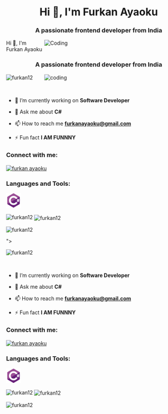 
<h1 align="center">Hi 👋, I'm Furkan Ayaoku</h1>
<h3 align="center">A passionate frontend developer from India</h3>
<img align="right" alt="Coding" width="400" src="<h1 align="center">Hi 👋, I'm Furkan Ayaoku</h1>
<h3 align="center">A passionate frontend developer from India</h3>
<img align="right" alt="coding" width="400" src="https://miro.medium.com/max/1360/1*IRGHmiGsa16stedQvIaZfw.gif">


<p align="left"> <img src="https://komarev.com/ghpvc/?username=furkan12&label=Profile%20views&color=0e75b6&style=flat" alt="furkan12" /> </p>

<p align="left"> <a href="https://twitter.com/" target="blank"><img src="https://img.shields.io/twitter/follow/?logo=twitter&style=for-the-badge" alt="" /></a> </p>

- 🔭 I’m currently working on **Software Developer**

- 💬 Ask me about **C#**

- 📫 How to reach me **furkanayaoku@gmail.com**

- ⚡ Fun fact **I AM FUNNNY**

<h3 align="left">Connect with me:</h3>
<p align="left">
<a href="https://www.linkedin.com/in/furkan-ayaoku-992615263/" target="blank"><img align="center" src="https://raw.githubusercontent.com/rahuldkjain/github-profile-readme-generator/master/src/images/icons/Social/linked-in-alt.svg" alt="furkan ayaoku" height="30" width="40" /></a>
</p>

<h3 align="left">Languages and Tools:</h3>
<p align="left"> <a href="https://www.w3schools.com/cs/" target="_blank" rel="noreferrer"> <img src="https://raw.githubusercontent.com/devicons/devicon/master/icons/csharp/csharp-original.svg" alt="csharp" width="40" height="40"/> </a> </p>

<p><img align="left" src="https://github-readme-stats.vercel.app/api/top-langs?username=furkan12&show_icons=true&locale=en&layout=compact" alt="furkan12" /></p>

<p>&nbsp;<img align="center" src="https://github-readme-stats.vercel.app/api?username=furkan12&show_icons=true&locale=en" alt="furkan12" /></p>

<p><img align="center" src="https://github-readme-streak-stats.herokuapp.com/?user=furkan12&" alt="furkan12" /></p>
">


<p align="left"> <img src="https://komarev.com/ghpvc/?username=furkan12&label=Profile%20views&color=0e75b6&style=flat" alt="furkan12" /> </p>

<p align="left"> <a href="https://twitter.com/" target="blank"><img src="https://img.shields.io/twitter/follow/?logo=twitter&style=for-the-badge" alt="" /></a> </p>

- 🔭 I’m currently working on **Software Developer**

- 💬 Ask me about **C#**

- 📫 How to reach me **furkanayaoku@gmail.com**

- ⚡ Fun fact **I AM FUNNNY**

<h3 align="left">Connect with me:</h3>
<p align="left">
<a href="https://linkedin.com/in/furkan ayaoku" target="blank"><img align="center" src="https://raw.githubusercontent.com/rahuldkjain/github-profile-readme-generator/master/src/images/icons/Social/linked-in-alt.svg" alt="furkan ayaoku" height="30" width="40" /></a>
</p>

<h3 align="left">Languages and Tools:</h3>
<p align="left"> <a href="https://www.w3schools.com/cs/" target="_blank" rel="noreferrer"> <img src="https://raw.githubusercontent.com/devicons/devicon/master/icons/csharp/csharp-original.svg" alt="csharp" width="40" height="40"/> </a> </p>

<p><img align="left" src="https://github-readme-stats.vercel.app/api/top-langs?username=furkan12&show_icons=true&locale=en&layout=compact" alt="furkan12" /></p>

<p>&nbsp;<img align="center" src="https://github-readme-stats.vercel.app/api?username=furkan12&show_icons=true&locale=en" alt="furkan12" /></p>

<p><img align="center" src="https://github-readme-streak-stats.herokuapp.com/?user=furkan12&" alt="furkan12" /></p>
